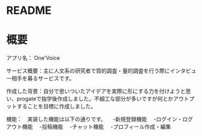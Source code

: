 # README
# 概要
アプリ名： One'Voice

サービス概要：主に人文系の研究者で質的調査・量的調査を行う際にインタビュー相手を募るサービスです。

作成した背景：自分で思いついたアイデアを実際に形にする力を付けようと思い、progateで独学後作成しました。不細工な部分が多いですが何とかアウトプットすることを目標に作成しました。

機能：　実装した機能は以下の通りです。
 　-新規登録機能
 　-ログイン・ログアウト機能
 　-投稿機能
 　-チャット機能
 　-プロフィール作成・編集
